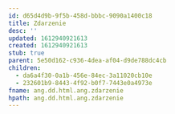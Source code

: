 ```yaml
---
id: d65d4d9b-9f5b-458d-bbbc-9090a1400c18
title: Zdarzenie
desc: ''
updated: 1612940921613
created: 1612940921613
stub: true
parent: 5e50d162-c936-4dea-af04-d9de788dc4cb
children:
  - da6a4f30-0a1b-456e-84ec-3a11020cb10e
  - 232601b9-8443-4f92-b0f7-7443e0a4973e
fname: ang.dd.html.ang.zdarzenie
hpath: ang.dd.html.ang.zdarzenie
---
```



